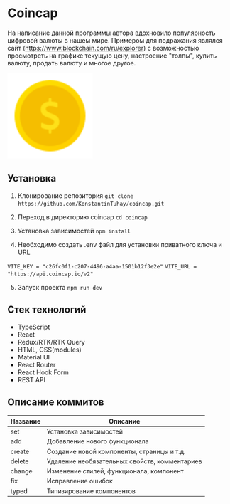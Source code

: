 # Coincap

На написание данной программы автора вдохновило популярность цифровой валюты в нашем мире. Примером для подражания являлся сайт (https://www.blockchain.com/ru/explorer) с возможностью просмотреть на графике текущую цену, настроение "толпы", купить валюту, продать валюту и многое другое.

![Logotype](./public/coin.svg)

## Установка

1. Клонирование репозитория
   `git clone https://github.com/KonstantinTuhay/coincap.git`

2. Переход в директорию coincap
   `cd coincap`

3. Установка зависимостей
   `npm install`

4. Необходимо создать .env файл для установки приватного ключа и URL

`VITE_KEY = "c26fc0f1-c207-4496-a4aa-1501b12f3e2e"`
`VITE_URL = "https://api.coincap.io/v2"`

5. Запуск проекта
   `npm run dev`

## Стек технологий

- TypeScript
- React
- Redux/RTK/RTK Query
- HTML, CSS(modules)
- Material UI
- React Router
- React Hook Form
- REST API

## Описание коммитов

| Название | Описание                                      |
| -------- | --------------------------------------------- |
| set      | Установка зависимостей                        |
| add      | Добавление нового функционала                 |
| create   | Создание новой компоненты, страницы и т.д.    |
| delete   | Удаление необязательных свойств, комментариев |
| change   | Изменение стилей, функционала, компонент      |
| fix      | Исправление ошибок                            |
| typed    | Типизирование компонентов                     |
